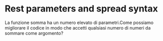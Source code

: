 # Rest parameters and spread syntax

La funzione somma ha un numero elevato di parametri.Come possiamo migliorare il codice in modo che accetti qualsiasi numero di numeri da sommare come argomento?
